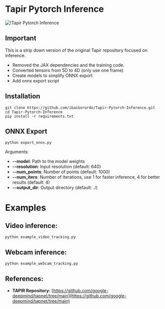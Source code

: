 # Tapir Pytorch Inference

![!Tapir Pytorch Inference](https://github.com/ibaiGorordo/Tapir-Pytorch-Inference/raw/main/doc/img/tapir_video.gif)

## Important
This is a strip down version of the original Tapir repository focused on inference.
- Removed the JAX dependencies and the training code.
- Converted tensors from 5D to 4D (only use one frame)
- Create models to simplify ONNX export
- Add onnx export script

## Installation
```shell
git clone https://github.com/ibaiGorordo/Tapir-Pytorch-Inference.git
cd Tapir-Pytorch-Inference
pip install -r requirements.txt
```

## ONNX Export
```shell    
python export_onnx.py
```

Arguments:
 - **--model**: Path to the model weights
 - **--resolution**: Input resolution (default: 640)
 - **--num_points**: Number of points (default: 1000)
 - **--num_iters**: Number of iterations, use 1 for faster inference, 4 for better results (default: 4)
 - **--output_dir**: Output directory (default: ./)

# Examples
## **Video inference**:

 ```shell
 python example_video_tracking.py
 ```

## **Webcam inference**:

 ```shell
 python example_webcam_tracking.py
 ```

## References:
* **TAPIR Repository:** [https://github.com/google-deepmind/tapnet/tree/main](https://github.com/google-deepmind/tapnet/tree/main)

